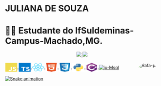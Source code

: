# JULIANA DE SOUZA


# 👩‍🎓 **Estudante do IfSuldeminas-Campus-Machado,MG.**

<div align="center">
  <a href="https://github.com/jusouz">
  <img height="180em" src="https://github-readme-stats.vercel.app/api?username=jusouz&show_icons=true&theme=dracula&include_all_commits=true&count_private=true"/>
  <img height="180em" src="https://github-readme-stats.vercel.app/api/top-langs/?username=jusouz&layout=compact&langs_count=7&theme=dracula"/>
</div>
<div style="display: inline_block"><br>
  <img align="center" alt="ju-Js" height="30" width="40" src="https://raw.githubusercontent.com/devicons/devicon/master/icons/javascript/javascript-plain.svg">
  <img align="center" alt="ju-Ts" height="30" width="40" src="https://raw.githubusercontent.com/devicons/devicon/master/icons/typescript/typescript-plain.svg">
  <img align="center" alt="ju-React" height="30" width="40" src="https://raw.githubusercontent.com/devicons/devicon/master/icons/react/react-original.svg">
  <img align="center" alt="ju-HTML" height="30" width="40" src="https://raw.githubusercontent.com/devicons/devicon/master/icons/html5/html5-original.svg">
  <img align="center" alt="ju-CSS" height="30" width="40" src="https://raw.githubusercontent.com/devicons/devicon/master/icons/css3/css3-original.svg">
  <img align="center" alt="ju-Python" height="30" width="40" src="https://raw.githubusercontent.com/devicons/devicon/master/icons/python/python-original.svg">
  <img align="center" alt="ju-Csharp" height="30" width="40" src="https://raw.githubusercontent.com/devicons/devicon/master/icons/csharp/csharp-original.svg">
  <img align="center" alt="ju-Msql" height="30" width="40" src="https://upload.wikimedia.org/wikipedia/commons/thumb/0/0e/Antu_mysql-workbench.svg/640px-Antu_mysql-workbench.svg.png">
  <img align="right" alt="Rafa-pic" height="150" style="border-radius:50px;" src="https://miro.medium.com/max/1200/1*5Jzzc7L2AIdHPu4LP0KXCQ.png">
</div>
<div> 
 
  ![Snake animation](https://github.com/jusouz/JULIANA-DE-SOUZA/blob/output/github-contribution-grid-snake.svg)
 
</div>

  
    


